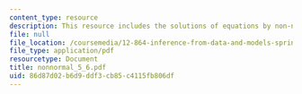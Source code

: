 ```yaml
---
content_type: resource
description: This resource includes the solutions of equations by non-normal systems.
file: null
file_location: /coursemedia/12-864-inference-from-data-and-models-spring-2005/86d87d02b6d9ddf3cb85c4115fb806df_nonnormal_5_6.pdf
file_type: application/pdf
resourcetype: Document
title: nonnormal_5_6.pdf
uid: 86d87d02-b6d9-ddf3-cb85-c4115fb806df
---
```

